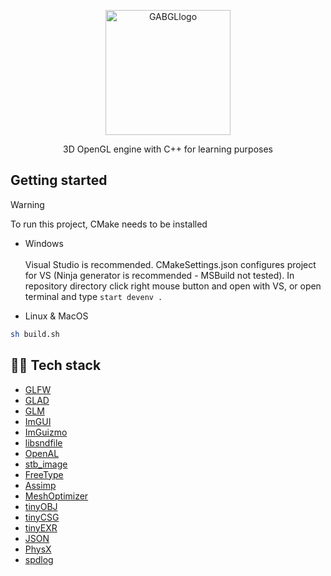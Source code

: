 <p align="center">
    <img src="https://github.com/user-attachments/assets/35a03295-7d87-471c-8f86-cd28b3f4d5ea" alt="GABGLlogo" width="200"/>
</p>

<p align="center"> 3D OpenGL engine with C++ for learning purposes </p>

## Getting started
> [!WARNING]
> To run this project, CMake needs to be installed <br>

- Windows <br><br>
  Visual Studio is recommended. CMakeSettings.json configures project for VS (Ninja generator is recommended - MSBuild not tested).
  In repository directory click right mouse button and open with VS, or open terminal and type ```start devenv . ```

- Linux & MacOS
```bash
sh build.sh
```

## 👨‍💻 Tech stack
- [GLFW](https://github.com/glfw/glfw)
- [GLAD](https://github.com/Dav1dde/glad)
- [GLM](https://github.com/g-truc/glm)
- [ImGUI](https://github.com/ocornut/imgui)
- [ImGuizmo](https://github.com/CedricGuillemet/ImGuizmo)
- [libsndfile](https://github.com/libsndfile/libsndfile)
- [OpenAL](https://github.com/kcat/openal-soft.git)
- [stb_image](https://github.com/nothings/stb/blob/master/stb_image.h)
- [FreeType](https://github.com/freetype/freetype)
- [Assimp](https://github.com/assimp/assimp)
- [MeshOptimizer](https://github.com/zeux/meshoptimizer)
- [tinyOBJ](https://github.com/tinyobjloader/tinyobjloader)
- [tinyCSG](https://github.com/laleksic/tiny_csg)
- [tinyEXR](https://github.com/syoyo/tinyexr)
- [JSON](https://github.com/nlohmann/json)
- [PhysX](https://github.com/NVIDIA-Omniverse/PhysX)
- [spdlog](https://github.com/gabime/spdlog)
